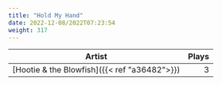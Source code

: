 ```yaml
---
title: "Hold My Hand"
date: 2022-12-08/2022T07:23:54
weight: 317
---
```




 Artist | Plays 
----- | -----:
[Hootie & the Blowfish]({{< ref "a36482">}}) | 3
